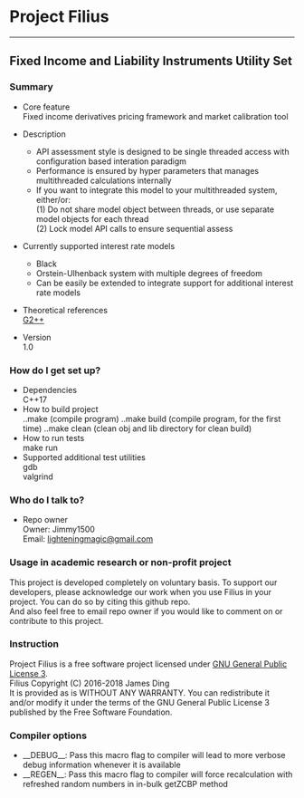 # Project Filius #
----

## Fixed Income and Liability Instruments Utility Set ##

### Summary ###

* Core feature  
	Fixed income derivatives pricing framework and market calibration tool

* Description  
    * API assessment style is designed to be single threaded access with configuration based interation paradigm
    * Performance is ensured by hyper parameters that manages multithreaded calculations internally  
    * If you want to integrate this model to your multithreaded system, either/or:  
        (1) Do not share model object between threads, or use separate model objects for each thread   
        (2) Lock model API calls to ensure sequential assess

* Currently supported interest rate models  
    * Black  
    * Orstein-Ulhenback system with multiple degrees of freedom  
    * Can be easily be extended to integrate support for additional interest rate models  

* Theoretical references  
    [G2++](http://www.dm.unibo.it/~pascucci/web/Ricerca/PDF/difra.pdf)

* Version  
	1.0

### How do I get set up? ###

* Dependencies  
    C++17
* How to build project  
    ..make (compile program)
    ..make build (compile program, for the first time)
    ..make clean (clean obj and lib directory for clean build)
* How to run tests  
    make run
* Supported additional test utilities  
    gdb  
    valgrind

### Who do I talk to? ###

* Repo owner  
	Owner: Jimmy1500  
    Email: lighteningmagic@gmail.com

### Usage in academic research or non-profit project ###

This project is developed completely on voluntary basis.
To support our developers, please acknowledge our work when you use Filius in your project.
You can do so by citing this github repo.  
And also feel free to email repo owner if you would like to comment on or contribute to this project.

### Instruction ###

Project Filius is a free software project licensed under [GNU General Public License 3](LICENSE).  
Filius  Copyright (C) 2016-2018  James Ding  
It is provided as is WITHOUT ANY WARRANTY.
You can redistribute it and/or modify it under the terms of the GNU General Public License 3 published by the Free Software Foundation.

### Compiler options ###
* \_\_DEBUG\_\_: Pass this macro flag to compiler will lead to more verbose debug information whenever it is available
* \_\_REGEN\_\_: Pass this macro flag to compiler will force recalculation with refreshed random numbers in in-bulk getZCBP method
